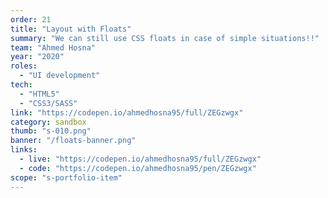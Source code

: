 ```yaml
---
order: 21
title: "Layout with Floats"
summary: "We can still use CSS floats in case of simple situations!!"
team: "Ahmed Hosna"
year: "2020"
roles:
  - "UI development"
tech:
  - "HTML5"
  - "CSS3/SASS"
link: "https://codepen.io/ahmedhosna95/full/ZEGzwgx"
category: sandbox
thumb: "s-010.png"
banner: "/floats-banner.png"
links:
  - live: "https://codepen.io/ahmedhosna95/full/ZEGzwgx"
  - code: "https://codepen.io/ahmedhosna95/pen/ZEGzwgx"
scope: "s-portfolio-item"
---
```

